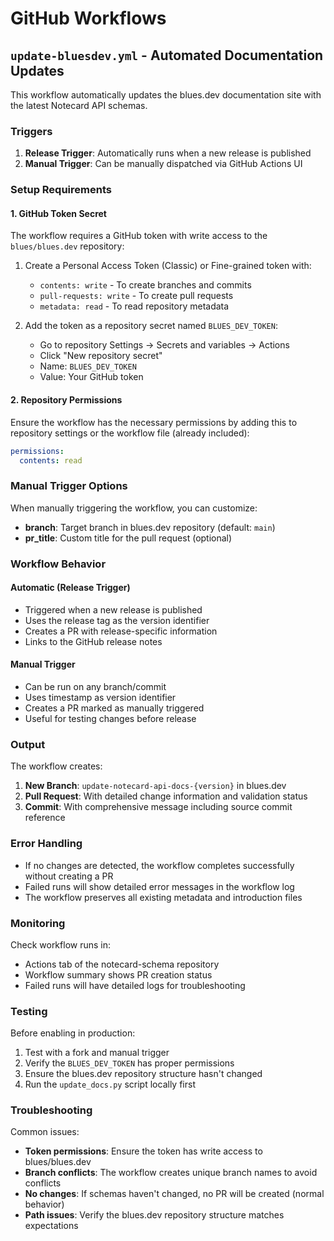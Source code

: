 # GitHub Workflows

## `update-bluesdev.yml` - Automated Documentation Updates

This workflow automatically updates the blues.dev documentation site with the latest Notecard API schemas.

### Triggers

1. **Release Trigger**: Automatically runs when a new release is published
2. **Manual Trigger**: Can be manually dispatched via GitHub Actions UI

### Setup Requirements

#### 1. GitHub Token Secret

The workflow requires a GitHub token with write access to the `blues/blues.dev` repository:

1. Create a Personal Access Token (Classic) or Fine-grained token with:
   - `contents: write` - To create branches and commits
   - `pull-requests: write` - To create pull requests
   - `metadata: read` - To read repository metadata

2. Add the token as a repository secret named `BLUES_DEV_TOKEN`:
   - Go to repository Settings → Secrets and variables → Actions
   - Click "New repository secret"
   - Name: `BLUES_DEV_TOKEN`
   - Value: Your GitHub token

#### 2. Repository Permissions

Ensure the workflow has the necessary permissions by adding this to repository settings or the workflow file (already included):

```yaml
permissions:
  contents: read
```

### Manual Trigger Options

When manually triggering the workflow, you can customize:

- **branch**: Target branch in blues.dev repository (default: `main`)
- **pr_title**: Custom title for the pull request (optional)

### Workflow Behavior

#### Automatic (Release Trigger)
- Triggered when a new release is published
- Uses the release tag as the version identifier
- Creates a PR with release-specific information
- Links to the GitHub release notes

#### Manual Trigger
- Can be run on any branch/commit
- Uses timestamp as version identifier
- Creates a PR marked as manually triggered
- Useful for testing changes before release

### Output

The workflow creates:

1. **New Branch**: `update-notecard-api-docs-{version}` in blues.dev
2. **Pull Request**: With detailed change information and validation status
3. **Commit**: With comprehensive message including source commit reference

### Error Handling

- If no changes are detected, the workflow completes successfully without creating a PR
- Failed runs will show detailed error messages in the workflow log
- The workflow preserves all existing metadata and introduction files

### Monitoring

Check workflow runs in:
- Actions tab of the notecard-schema repository
- Workflow summary shows PR creation status
- Failed runs will have detailed logs for troubleshooting

### Testing

Before enabling in production:

1. Test with a fork and manual trigger
2. Verify the `BLUES_DEV_TOKEN` has proper permissions
3. Ensure the blues.dev repository structure hasn't changed
4. Run the `update_docs.py` script locally first

### Troubleshooting

Common issues:

- **Token permissions**: Ensure the token has write access to blues/blues.dev
- **Branch conflicts**: The workflow creates unique branch names to avoid conflicts
- **No changes**: If schemas haven't changed, no PR will be created (normal behavior)
- **Path issues**: Verify the blues.dev repository structure matches expectations
